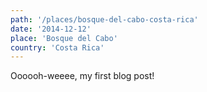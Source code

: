 ```yaml
---
path: '/places/bosque-del-cabo-costa-rica'
date: '2014-12-12'
place: 'Bosque del Cabo'
country: 'Costa Rica'
---
```


Oooooh-weeee, my first blog post!
